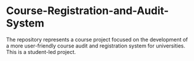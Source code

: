 # Course-Registration-and-Audit-System
The repository represents a course project focused on the development of a more user-friendly course audit and registration system for universities. This is a student-led project.
